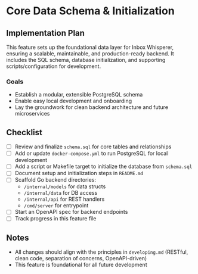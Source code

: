 # Core Data Schema & Initialization

## Implementation Plan

This feature sets up the foundational data layer for Inbox Whisperer, ensuring a scalable, maintainable, and production-ready backend. It includes the SQL schema, database initialization, and supporting scripts/configuration for development.

### Goals
- Establish a modular, extensible PostgreSQL schema
- Enable easy local development and onboarding
- Lay the groundwork for clean backend architecture and future microservices

## Checklist

- [ ] Review and finalize `schema.sql` for core tables and relationships
- [ ] Add or update `docker-compose.yml` to run PostgreSQL for local development
- [ ] Add a script or Makefile target to initialize the database from `schema.sql`
- [ ] Document setup and initialization steps in `README.md`
- [ ] Scaffold Go backend directories:
    - `/internal/models` for data structs
    - `/internal/data` for DB access
    - `/internal/api` for REST handlers
    - `/cmd/server` for entrypoint
- [ ] Start an OpenAPI spec for backend endpoints
- [ ] Track progress in this feature file

## Notes
- All changes should align with the principles in `developing.md` (RESTful, clean code, separation of concerns, OpenAPI-driven)
- This feature is foundational for all future development
